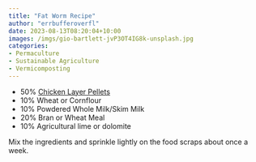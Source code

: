 ```yaml
---
title: "Fat Worm Recipe"
author: "errbufferoverfl"
date: 2023-08-13T08:20:04+10:00
images: /imgs/gio-bartlett-jvP3OT4IG8k-unsplash.jpg
categories:
- Permaculture
- Sustainable Agriculture
- Vermicomposting
---
```


- 50% [Chicken Layer Pellets](https://www.petbarn.com.au/peckish-performance-poultry-layer-pellets-20kg)
- 10% Wheat or Cornflour
- 10% Powdered Whole Milk/Skim Milk
- 20% Bran or Wheat Meal
- 10% Agricultural lime or dolomite

Mix the ingredients and sprinkle lightly on the food scraps about once a week.
